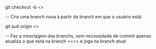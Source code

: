 git checkout -b <<nome da branch>>

-- Cria uma branch nova à partir da branch em que o usuário está.

git pull origin <<nome da branch>>

-- Faz a mesclagem das branchs, sem necessidade de commit apenas atualiza o que está na branch <<>> e joga na branch atual